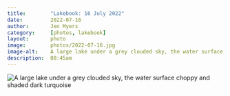 ```yaml
---
title:        "Lakebook: 16 July 2022"
date:         2022-07-16
author:       Jen Myers
category:     [photos, lakebook]
layout:       photo
image:        photos/2022-07-16.jpg
image-alt:    A large lake under a grey clouded sky, the water surface choppy and shaded dark turquoise
description:  08:45am
---
```


<div><img alt="A large lake under a grey clouded sky, the water surface choppy and shaded dark turquoise" src="{{ site.baseurl }}/images/photos/2022-07-16.jpg" /></div>
